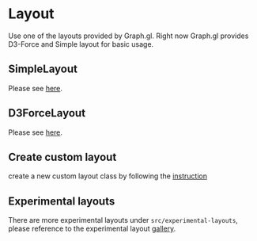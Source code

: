 # Layout

Use one of the layouts provided by Graph.gl. Right now Graph.gl provides D3-Force and Simple layout for basic usage.

## SimpleLayout
Please see [here](/docs/api-reference/simple-layout).

## D3ForceLayout
Please see [here](/docs/api-reference/d3-layout).

## Create custom layout
create a new custom layout class by following the [instruction](/docs/advanced/custom-layout)

## Experimental layouts

There are more experimental layouts under `src/experimental-layouts`, please reference to the experimental layout [gallery](docs/experimental).
